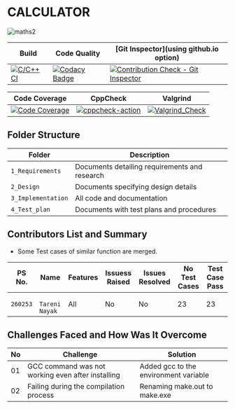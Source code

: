 # CALCULATOR 

![maths2](https://img.icons8.com/cotton/2x/calculator--v2.png)



Build | Code Quality | [Git Inspector](using github.io option) |
-----------------|-----------------|-----------------|
[![C/C++ CI](https://github.com/tareninayak9921/Mini_Projct_260253/actions/workflows/c-cpp.yml/badge.svg)](https://github.com/tareninayak9921/Mini_Projct_260253/actions/workflows/c-cpp.yml) | [![Codacy Badge](https://app.codacy.com/project/badge/Grade/0277a98844c24bb496f3bd30eef06de2)](https://www.codacy.com/gh/tareninayak9921/Mini_Projct_260253/dashboard?utm_source=github.com&amp;utm_medium=referral&amp;utm_content=tareninayak9921/Mini_Projct_260253&amp;utm_campaign=Badge_Grade) | [![Contribution Check - Git Inspector](https://github.com/tareninayak9921/Mini_Projct_260253/actions/workflows/Git_Inspector.yml/badge.svg)](https://github.com/tareninayak9921/Mini_Projct_260253/actions/workflows/Git_Inspector.yml)

 | Code Coverage | CppCheck | Valgrind |
 | -------------------------------| -------------------------------| -------------------------------|
 | [![Code Coverage](https://github.com/tareninayak9921/Mini_Projct_260253/actions/workflows/code-coverage.yml/badge.svg)](https://github.com/tareninayak9921/Mini_Projct_260253/actions/workflows/code-coverage.yml) | [![cppcheck-action](https://github.com/tareninayak9921/Mini_Projct_260253/actions/workflows/cppcheck.yml/badge.svg)](https://github.com/tareninayak9921/Mini_Projct_260253/actions/workflows/cppcheck.yml) | [![Valgrind_Check](https://github.com/tareninayak9921/Mini_Projct_260253/actions/workflows/Valgrind_Check.yml/badge.svg)](https://github.com/tareninayak9921/Mini_Projct_260253/actions/workflows/Valgrind_Check.yml)|


## Folder Structure

Folder             | Description
-------------------| -----------------------------------------
`1_Requirements`   | Documents detailing requirements and research
`2_Design`         | Documents specifying design details
`3_Implementation` | All code and documentation
`4_Test_plan`      | Documents with test plans and procedures

## Contributors List and Summary

 - Some Test cases of similar function are merged.

PS No. |  Name   |    Features    | Issuess Raised |Issues Resolved|No Test Cases|Test Case Pass
-------|---------|----------------|----------------|---------------|-------------|--------------
`260253` | ` Tareni Nayak`  | All |  No     |  No   | 23  |23      

## Challenges Faced and How Was It Overcome
| No |Challenge  | Solution
|--|--|--|
| 01 | GCC command was not working even after installing  | Added gcc to the environment variable   |
| 02 | Failing during the compilation process  |Renaming make.out to make.exe  |
